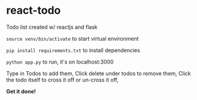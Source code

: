 # react-todo
Todo list created w/ reactjs and flask

<code>source venv/bin/activate</code> to start virtual environment

<code>pip install requirements.txt</code> to install dependencies

<code>python app.py</code> to run, it's on localhost:3000

Type in Todos to add them, 
Click delete under todos to remove them, 
Click the todo itself to cross it off or un-cross it off, 


**Get it done!**
